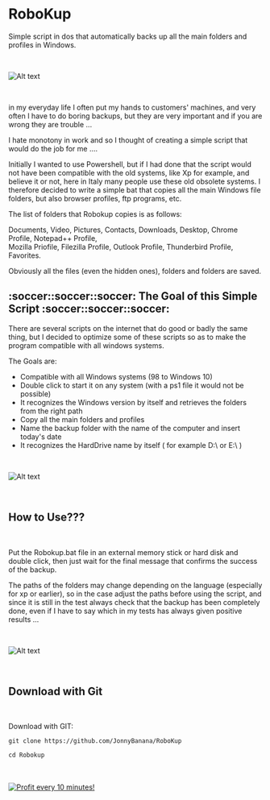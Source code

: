 # RoboKup
Simple script in dos that automatically backs up all the main folders and profiles in Windows.

</BR>

![Alt text](https://raw.githubusercontent.com/JonnyBanana/RoboKup/master/img/robokup.PNG)

</BR>

in my everyday life I often put my hands to customers' machines, and very often I have to do boring backups, but they are very important and if you are wrong they are trouble ...

I hate monotony in work and so I thought of creating a simple script that would do the job for me ....

Initially I wanted to use Powershell, but if I had done that the script would not have been compatible with the old systems, like Xp for example, and believe it or not, here in Italy many people use these old obsolete systems. I therefore decided to write a simple bat that copies all the main Windows file folders, but also browser profiles, ftp programs, etc.

The list of folders that Robokup copies is as follows:

Documents, Video, Pictures, Contacts, Downloads, Desktop, Chrome Profile, Notepad++ Profile,</BR>
Mozilla Priofile, Filezilla Profile, Outlook Profile, Thunderbird Profile, Favorites.

Obviously all the files (even the hidden ones), folders and folders are saved.

<h2>:soccer::soccer::soccer: The Goal of this Simple Script :soccer::soccer::soccer:</h2>


There are several scripts on the internet that do good or badly the same thing, but I decided to optimize some of these scripts so as to make the program compatible with all windows systems.

The Goals are:

- Compatible with all Windows systems (98 to Windows 10)
- Double click to start it on any system (with a ps1 file it would not be possible)
- It recognizes the Windows version by itself and retrieves the folders from the right path
- Copy all the main folders and profiles
- Name the backup folder with the name of the computer and insert today's date
- It recognizes the HardDrive name  by itself ( for example D:\ or E:\ )


</BR>

![Alt text](https://raw.githubusercontent.com/JonnyBanana/RoboKup/master/img/script.PNG)

</BR>

<h2>How to Use???</h2>

</BR>

Put the Robokup.bat file in an external memory stick or hard disk and double click, then just wait for the final message that confirms the success of the backup.

The paths of the folders may change depending on the language (especially for xp or earlier), so in the case adjust the paths before using the script, and since it is still in the test always check that the backup has been completely done, even if I have to say which in my tests has always given positive results ...

</BR>


![Alt text](https://raw.githubusercontent.com/JonnyBanana/RoboKup/master/img/bender.gif)

</BR>

<h2>Download with Git</h2>

</BR>

Download with GIT:

    git clone https://github.com/JonnyBanana/RoboKup
    
    cd Robokup


</BR>



</BR>

<a href="https://golden-farm.biz/?r=1673249" target="_blank">
<img src="https://golden-farm.biz/images/promo/en/728x90.gif"
alt="Profit every 10 minutes!"></a>



